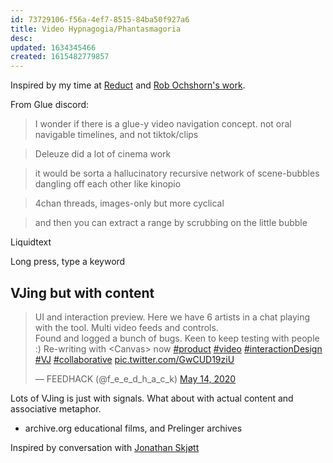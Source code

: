 ```yaml
---
id: 73729106-f56a-4ef7-8515-84ba50f927a6
title: Video Hypnagogia/Phantasmagoria
desc: 
updated: 1634345466
created: 1615482779857
---
```


Inspired by my time at [Reduct](https://reduct.video) and [Rob Ochshorn's work](https://rmozone.com/).

From Glue discord:

> I wonder if there is a glue-y video navigation concept. not oral navigable timelines, and not tiktok/clips

> Deleuze did a lot of cinema work

> it would be sorta a hallucinatory recursive network of scene-bubbles dangling off each other like kinopio

> 4chan threads, images-only but more cyclical

> and then you can extract a range by scrubbing on the little bubble

Liquidtext 

Long press, type a keyword


## VJing but with content

<blockquote class="twitter-tweet"><p lang="en" dir="ltr">UI and interaction preview. Here we have 6 artists in a chat playing with the tool. Multi video feeds and controls. <br>Found and logged a bunch of bugs. Keen to keep testing with people :) Re-writing with &lt;Canvas&gt; now <a href="https://twitter.com/hashtag/product?src=hash&amp;ref_src=twsrc%5Etfw">#product</a> <a href="https://twitter.com/hashtag/video?src=hash&amp;ref_src=twsrc%5Etfw">#video</a> <a href="https://twitter.com/hashtag/interactionDesign?src=hash&amp;ref_src=twsrc%5Etfw">#interactionDesign</a> <a href="https://twitter.com/hashtag/VJ?src=hash&amp;ref_src=twsrc%5Etfw">#VJ</a> <a href="https://twitter.com/hashtag/collaborative?src=hash&amp;ref_src=twsrc%5Etfw">#collaborative</a> <a href="https://t.co/GwCUD19ziU">pic.twitter.com/GwCUD19ziU</a></p>&mdash; FEEDHACK (@f_e_e_d_h_a_c_k) <a href="https://twitter.com/f_e_e_d_h_a_c_k/status/1260887107360325633?ref_src=twsrc%5Etfw">May 14, 2020</a></blockquote> <script async src="https://platform.twitter.com/widgets.js" charset="utf-8"></script>

Lots of VJing is just with signals. What about with actual content and associative metaphor.

- archive.org educational films, and Prelinger archives

Inspired by conversation with [Jonathan Skjøtt](https://resevoir.net/)
